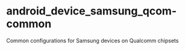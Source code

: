 # android_device_samsung_qcom-common
Common configurations for Samsung devices on Qualcomm chipsets
